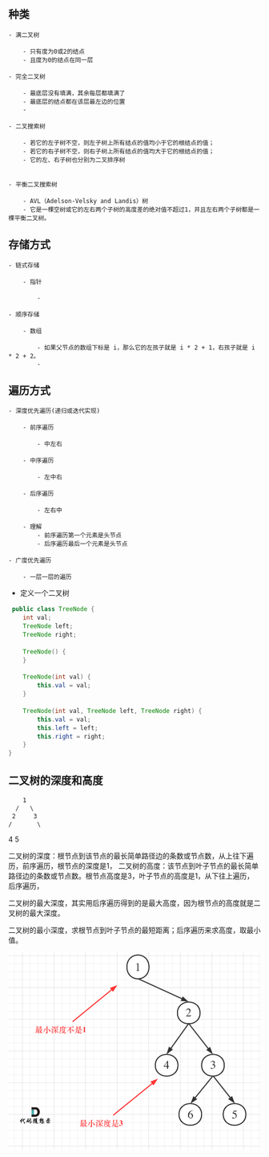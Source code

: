 ## 种类

    - 满二叉树

        - 只有度为0或2的结点
        - 且度为0的结点在同一层

    - 完全二叉树

        - 最底层没有填满，其余每层都填满了
        - 最底层的结点都在该层最左边的位置
        -

    - 二叉搜索树

        - 若它的左子树不空，则左子树上所有结点的值均小于它的根结点的值；
        - 若它的右子树不空，则右子树上所有结点的值均大于它的根结点的值；
        - 它的左、右子树也分别为二叉排序树


    - 平衡二叉搜索树

        - AVL（Adelson-Velsky and Landis）树
        - 它是一棵空树或它的左右两个子树的高度差的绝对值不超过1，并且左右两个子树都是一棵平衡二叉树。

## 存储方式

    - 链式存储

        - 指针

            -

    - 顺序存储

        - 数组

            - 如果父节点的数组下标是 i，那么它的左孩子就是 i * 2 + 1，右孩子就是 i * 2 + 2。
            -
## 遍历方式

    - 深度优先遍历(递归或迭代实现)

        - 前序遍历

            - 中左右

        - 中序遍历

            - 左中右

        - 后序遍历

            - 左右中

        - 理解
            - 前序遍历第一个元素是头节点
            - 后序遍历最后一个元素是头节点

    - 广度优先遍历

        - 一层一层的遍历

- 定义一个二叉树
```java
 public class TreeNode {
    int val;
    TreeNode left;
    TreeNode right;

    TreeNode() {
    }

    TreeNode(int val) {
        this.val = val;
    }

    TreeNode(int val, TreeNode left, TreeNode right) {
        this.val = val;
        this.left = left;
        this.right = right;
    }
}

```

## 二叉树的深度和高度
        1
      /   \
     2     3
    /       \
   4         5
   
二叉树的深度：根节点到该节点的最长简单路径边的条数或节点数，从上往下遍历，前序遍历，根节点的深度是1， 
二叉树的高度：该节点到叶子节点的最长简单路径边的条数或节点数。根节点高度是3，叶子节点的高度是1，从下往上遍历，后序遍历，

二叉树的最大深度，其实用后序遍历得到的是最大高度，因为根节点的高度就是二叉树的最大深度。


二叉树的最小深度，求根节点到叶子节点的最短距离；后序遍历来求高度，取最小值。


![111.二叉树的最小深度.png](111.%E4%BA%8C%E5%8F%89%E6%A0%91%E7%9A%84%E6%9C%80%E5%B0%8F%E6%B7%B1%E5%BA%A6.png)
